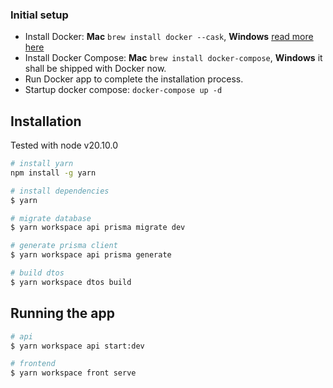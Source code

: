 ### Initial setup

- Install Docker: **Mac** `brew install docker --cask`, **Windows** [read more here](https://docs.docker.com/desktop/install/windows-install/)
- Install Docker Compose: **Mac** `brew install docker-compose`, **Windows** it shall be shipped with Docker now.
- Run Docker app to complete the installation process.
- Startup docker compose: `docker-compose up -d`


## Installation

Tested with node v20.10.0

```bash
# install yarn
npm install -g yarn

# install dependencies
$ yarn

# migrate database
$ yarn workspace api prisma migrate dev

# generate prisma client
$ yarn workspace api prisma generate

# build dtos
$ yarn workspace dtos build

```

## Running the app

```bash
# api
$ yarn workspace api start:dev

# frontend
$ yarn workspace front serve
```
